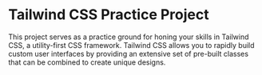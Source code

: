# Tailwind CSS Practice Project

This project serves as a practice ground for honing your skills in Tailwind CSS, a utility-first CSS framework. Tailwind CSS allows you to rapidly build custom user interfaces by providing an extensive set of pre-built classes that can be combined to create unique designs.
